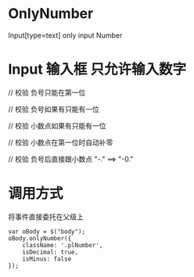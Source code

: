 # OnlyNumber
Input[type=text] only input Number


# Input 输入框 只允许输入数字

// 校验 负号只能在第一位

// 校验 负号如果有只能有一位

// 校验 小数点如果有只能有一位

// 校验 小数点在第一位时自动补零

// 校验 负号后直接跟小数点 "-." ==> "-0." 

# 调用方式

  将事件直接委托在父级上
  
    var oBody = $("body");
    oBody.onlyNumber({
        className: '.plNumber',
        isDecimal: true,
        isMinus: false
    });

